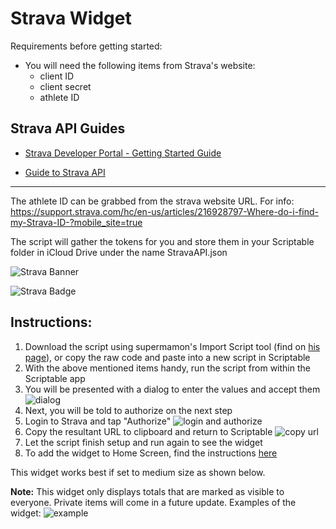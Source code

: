 # Strava Widget
Requirements before getting started:
* You will need the following items from Strava's website:
     * client ID
     * client secret
     * athlete ID 

## Strava API Guides
* [Strava Developer Portal - Getting Started Guide](https://developers.strava.com/docs/getting-started/)

* [Guide to Strava API](https://medium.com/@annthurium/getting-started-with-the-strava-api-a-tutorial-f3909496cd2d)

----- 

The athlete ID can be grabbed from the strava website URL. For info: 
https://support.strava.com/hc/en-us/articles/216928797-Where-do-i-find-my-Strava-ID-?mobile_site=true

The script will gather the tokens for you and store them in your Scriptable folder in iCloud Drive under the name StravaAPI.json

![Strava Banner](https://i.imgur.com/TUKqFW5.jpg)

![Strava Badge](https://i.imgur.com/JDafaoE.png)

## Instructions:

1. Download the script using supermamon's Import Script tool (find on [his page](https://github.com/supermamon/scriptable-scripts)), or copy the raw code and paste into a new script in Scriptable
1. With the above mentioned items handy, run the script from within the Scriptable app
3. You will be presented with a dialog to enter the values and accept them
     ![dialog](https://i.imgur.com/9lqJLhY.jpg)
4. Next, you will be told to authorize on the next step
5. Login to Strava and tap "Authorize"
     ![login and authorize](https://i.imgur.com/kuGBpeB.jpg)
5. Copy the resultant URL to clipboard and return to Scriptable
     ![copy url](https://i.imgur.com/o2N704i.jpg)
6. Let the script finish setup and run again to see the widget
7. To add the widget to Home Screen, find the instructions [here](https://github.com/mvan231/Scriptable#first-time-adding-a-widget)

This widget works best if set to medium size as shown below.

**Note:** This widget only displays totals that are marked as visible to everyone. Private items will come in a future update. 
Examples of the widget:
![example](https://i.imgur.com/iViNi9X.jpg)
